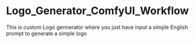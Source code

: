 # Logo_Generator_ComfyUI_Workflow
This is custom Logo gennerator where you just have input a simple English prompt to generate a simple logo
